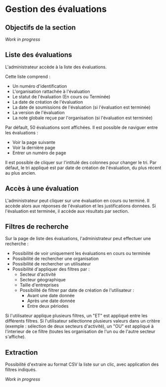 # Gestion des évaluations

## Objectifs de la section

_Work in progress_

## Liste des évaluations

L'administrateur accède à la liste des évaluations.

Cette liste comprend :

- Un numéro d'identification
- L'organisation rattachée à l'évaluation
- Le statut de l'évaluation (En cours ou Terminée)
- La date de création de l'évaluation
- La date de soumissions de l'évaluation (si l'évaluation est terminée)
- La version de l'évaluation
- La note globale reçue par l'organisation (si l'évaluation est terminée)

Par défault, 50 évaluations sont affichées.
Il est possible de naviguer entre les évaluations :

- Voir la page suivante
- Voir la dernière page
- Entrer un numéro de page

Il est possible de cliquer sur l'intitulé des colonnes pour changer le tri.
Par défaut, le tri appliqué est par date de création de l'évaluation, du plus récent au plus ancien.  

## Accès à une évaluation

L'administrateur peut cliquer sur une évaluation en cours ou terminé.
Il accède alors aux réponses de l'évaluation et les justifications données.
Si l'évaluation est terminée, il accède aux résultats par section.

## Filtres de recherche

Sur la page de liste des évaluations, l'administrateur peut effectuer une recherche :

- Possibilité de voir uniquement les évaluations en cours ou terminée
- Possibilité de rechercher une organisation
- Possibilité de rechercher un utilisateur
- Possibilité d'appliquer des filtres par :
  - Secteur d'activité
  - Secteur géographique
  - Taille d'entreprises
  - Possibilité de filtrer par date de création de l'utilisateur :
    - Avant une date donnée
    - Après une date donnée
    - Entre deux périodes

Si l'utilisateur applique plusieurs filtres, un "ET" est appliqué entre les différents filtres.
Si l'utilisateur sélectionne plusieurs valeurs dans un critère (exemple : sélection de deux secteurs d'activité), un "OU" est appliqué à l'interieur de ce filtre (toutes les organisation de l'un ou de l'autre secteur s'affiche).

## Extraction

Possibilité d'extraire au format CSV la liste sur un clic, avec application des filtres indiqués.

_Work in progress_
